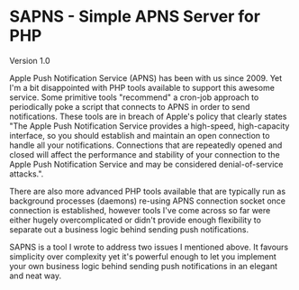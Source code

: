 SAPNS - Simple APNS Server for PHP
=====

Version 1.0

Apple Push Notification Service (APNS) has been with us since 2009. Yet I'm a bit disappointed with PHP tools available to support this awesome service. 
Some primitive tools "recommend" a cron-job approach to periodically poke a script that connects to APNS in order to send notifications. These tools are in breach of Apple's policy that clearly states "The Apple Push Notification Service provides a high-speed, high-capacity interface, so you should establish and maintain an open connection to handle all your notifications. Connections that are repeatedly opened and closed will affect the performance and stability of your connection to the Apple Push Notification Service and may be considered denial-of-service attacks.".

There are also more advanced PHP tools available that are typically run as background processes (daemons) re-using APNS connection socket once connection is established, however tools I've come across so far were either hugely overcomplicated or didn't provide enough flexibility to separate out a business logic behind sending push notifications.

SAPNS is a tool I wrote to address two issues I mentioned above. It favours simplicity over complexity yet it's powerful enough to let you implement your own business logic behind sending push notifications in an elegant and neat way.
